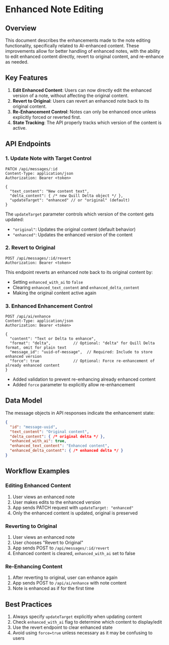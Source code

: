 # Enhanced Note Editing

## Overview

This document describes the enhancements made to the note editing functionality, specifically related to AI-enhanced content. These improvements allow for better handling of enhanced notes, with the ability to edit enhanced content directly, revert to original content, and re-enhance as needed.

## Key Features

1. **Edit Enhanced Content**: Users can now directly edit the enhanced version of a note, without affecting the original content.
2. **Revert to Original**: Users can revert an enhanced note back to its original content.
3. **Re-Enhancement Control**: Notes can only be enhanced once unless explicitly forced or reverted first.
4. **State Tracking**: The API properly tracks which version of the content is active.

## API Endpoints

### 1. Update Note with Target Control

```http
PATCH /api/messages/:id
Content-Type: application/json
Authorization: Bearer <token>

{
  "text_content": "New content text",
  "delta_content": { /* new Quill Delta object */ },
  "updateTarget": "enhanced" // or "original" (default)
}
```

The `updateTarget` parameter controls which version of the content gets updated:
- `"original"`: Updates the original content (default behavior)
- `"enhanced"`: Updates the enhanced version of the content

### 2. Revert to Original

```http
POST /api/messages/:id/revert
Authorization: Bearer <token>
```

This endpoint reverts an enhanced note back to its original content by:
- Setting `enhanced_with_ai` to `false`
- Clearing `enhanced_text_content` and `enhanced_delta_content`
- Making the original content active again

### 3. Enhanced Enhancement Control

```http
POST /api/ai/enhance
Content-Type: application/json
Authorization: Bearer <token>

{
  "content": "Text or Delta to enhance",
  "format": "delta",          // Optional: "delta" for Quill Delta format, omit for plain text
  "message_id": "uuid-of-message",  // Required: Include to store enhanced version
  "force": true               // Optional: Force re-enhancement of already enhanced content
}
```

- Added validation to prevent re-enhancing already enhanced content
- Added `force` parameter to explicitly allow re-enhancement

## Data Model

The message objects in API responses indicate the enhancement state:

```json
{
  "id": "message-uuid",
  "text_content": "Original content",
  "delta_content": { /* original delta */ },
  "enhanced_with_ai": true,
  "enhanced_text_content": "Enhanced content",
  "enhanced_delta_content": { /* enhanced delta */ }
}
```

## Workflow Examples

### Editing Enhanced Content

1. User views an enhanced note
2. User makes edits to the enhanced version
3. App sends PATCH request with `updateTarget: "enhanced"`
4. Only the enhanced content is updated, original is preserved

### Reverting to Original

1. User views an enhanced note
2. User chooses "Revert to Original"
3. App sends POST to `/api/messages/:id/revert`
4. Enhanced content is cleared, `enhanced_with_ai` set to false

### Re-Enhancing Content

1. After reverting to original, user can enhance again
2. App sends POST to `/api/ai/enhance` with note content
3. Note is enhanced as if for the first time

## Best Practices

1. Always specify `updateTarget` explicitly when updating content
2. Check `enhanced_with_ai` flag to determine which content to display/edit
3. Use the revert endpoint to clear enhanced state
4. Avoid using `force=true` unless necessary as it may be confusing to users 